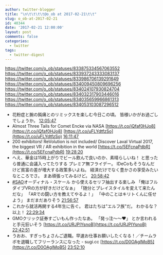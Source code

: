 ```yaml
---
author: twitter-blogger
title: "\n\t\t\t\t@o_ob at 2017-02-21\t\t"
slug: o_ob-at-2017-02-21
id: 40344
date: '2017-02-21 12:00:00'
layout: post
comments: false
categories:
  - twitter
tags:
  - twitter-digest
---
```


https://twitter.com/o_ob/statuses/833875334567063552 https://twitter.com/o_ob/statuses/833937243333083137 https://twitter.com/o_ob/statuses/833986706139291649 https://twitter.com/o_ob/statuses/834009450809696256 https://twitter.com/o_ob/statuses/834024107930824704 https://twitter.com/o_ob/statuses/834032317903446016 https://twitter.com/o_ob/statuses/834035659966861313 https://twitter.com/o_ob/statuses/834053103087296512  

*   花粉症と腕の鈍痛とのリミックスを楽しむ今日この頃。 皆様いかがお過ごしでしょうか。 [12:05:47](https://twitter.com/o_ob/statuses/833875334567063552)
*   Almost Three Tails for Comet Encke via NASA [https://t.co/jQfaf0HJo8](https://t.co/jQfaf0HJo8) [https://t.co/uFLYdtfzSo](https://t.co/uFLYdtfzSo) [16:11:47](https://twitter.com/o_ob/statuses/833937243333083137)
*   200 exhibitors! ReVolution is not included/ Discover Laval Virtual 2017, the biggest VR / AR exhibition in the world [https://t.co/5EFcnaPdbR](https://t.co/5EFcnaPdbR) [19:28:20](https://twitter.com/o_ob/statuses/833986706139291649)
*   へえ、華金は15時上がりでビール飲んで良いのか、素晴らしいね！ と思ったら普通に会議入ってたりする プレミア無フライデー。 IDeCoもそうなんだけど貧富の差が増大する政策多いよね。 経済だけでなく豊かさの享受みたいなところでさ。 まあ頑張ってみるけど。 [20:58:42](https://twitter.com/o_ob/statuses/834009450809696256)
*   [#SAO](https://twitter.com/search?q=%23SAO&src=hash)オーディナル・スケール から使えるセリフ抽出する楽しみ 「俺はフルダイブVRの方が好きだけどなぁ」 「随分とプレイスタイルを変えて来たんだな」 「ARでの闘い方を教えてやるよ！」 「中のことはキリトくんに任せよう」 まだまだありそう [21:56:57](https://twitter.com/o_ob/statuses/834024107930824704)
*   これから就活再開する4年生に告ぐ。 君はたちは"エルフ族"だ。 わかるな？ 以上！ [22:29:34](https://twitter.com/o_ob/statuses/834032317903446016)
*   GMOクリック証券すごいもん作ったなあ。 「発っ注〜〜❤️」 とか言われると手元狂いそう [https://t.co/URJPIYsnoB](https://t.co/URJPIYsnoB) [22:42:51](https://twitter.com/o_ob/statuses/834035659966861313)
*   うおお、すぎっちょさんご退職。早速お仕事お願いしたくなる！／チームラボを退職してフリーランスになった - sugi.cc [https://t.co/D0OAgIMoB5](https://t.co/D0OAgIMoB5) [23:52:10](https://twitter.com/o_ob/statuses/834053103087296512)